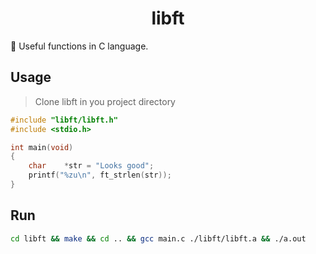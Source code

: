 <h1 align="center">libft</h1>
<p>📖 Useful functions in C language.</p>

## Usage

> Clone libft in you project directory

```c
#include "libft/libft.h"
#include <stdio.h>

int	main(void)
{
	char	*str = "Looks good";
	printf("%zu\n", ft_strlen(str));
}
```

## Run

```sh
cd libft && make && cd .. && gcc main.c ./libft/libft.a && ./a.out
```
